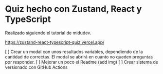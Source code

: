 # Quiz hecho con Zustand, React y TypeScript

Realizado siguiendo el tutorial de midudev.

https://zustand-react-typescript-quiz.vercel.app/

[ ] Crear un modal con unos resultados variables, dependiendo de la cantidad de correctas. El modal se abrirá en cuanto no queden preguntas por responder.
[ ] Mejorar un poco el Readme (add img)
[ ] Crear sistema de versionado con GitHub Actions

